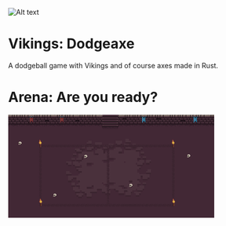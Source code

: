 ![Alt text](https://travis-ci.org/hugoaguirre/viking_dodgeaxe.svg?branch=master)

# Vikings: Dodgeaxe
A dodgeball game with Vikings and of course axes made in Rust.

# Arena: Are you ready?
![Alt text](/resources/map1.gif?raw=true "One goes to Valhalla, the other stays in the Arena")
